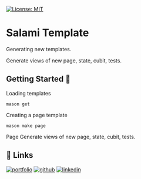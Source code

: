 [![License: MIT][license_badge]][license_link]

# Salami Template

Generating new templates.

Generate views of new page, state, cubit, tests.

## Getting Started 🚀

Loading templates

```
mason get
```

Creating a page template

```
mason make page
```

Page Generate views of new page, state, cubit, tests.

## 🔗 Links

[![portfolio](https://img.shields.io/badge/devtalents-red?style=for-the-badge&logo=ko-fi&logoColor=white)](https://unitedideas.co/)
[![github](https://img.shields.io/badge/github-000?style=for-the-badge&logo=github&logoColor=white)](https://github.com/HeyDevTalents)
[![linkedin](https://img.shields.io/badge/linkedin-0A66C2?style=for-the-badge&logo=linkedin&logoColor=white)](https://www.linkedin.com/company/united-ideas)

[license_badge]: https://img.shields.io/badge/license-MIT-blue.svg
[license_link]: https://opensource.org/licenses/MIT
